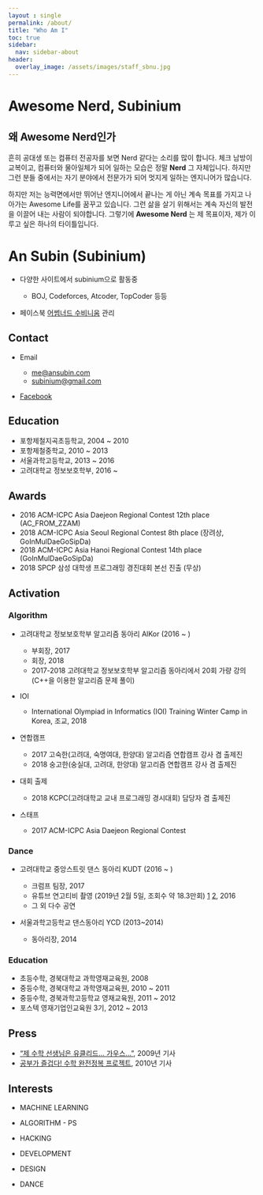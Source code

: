 ```yaml
---
layout : single
permalink: /about/
title: "Who Am I"
toc: true
sidebar:
  nav: sidebar-about
header:
  overlay_image: /assets/images/staff_sbnu.jpg
---
```


# Awesome Nerd, Subinium

## 왜 Awesome Nerd인가

흔히 공대생 또는 컴퓨터 전공자를 보면 Nerd 같다는 소리를 많이 합니다.
체크 남방이 교복이고, 컴퓨터와 물아일체가 되어 일하는 모습은 정말 **Nerd** 그 자체입니다.
하지만 그런 분들 중에서는 자기 분야에서 전문가가 되어 멋지게 일하는 엔지니어가 많습니다.

하지만 저는 능력면에서만 뛰어난 엔지니어에서 끝나는 게 아닌 계속 목표를 가지고 나아가는 Awesome Life를 꿈꾸고 있습니다.
그런 삶을 살기 위해서는 계속 자신의 발전을 이끌어 내는 사람이 되야합니다.
그렇기에 **Awesome Nerd** 는 제 목표이자, 제가 이루고 싶은 하나의 타이틀입니다.

# An Subin (Subinium)

- 다양한 사이트에서 subinium으로 활동중
  - BOJ, Codeforces, Atcoder, TopCoder 등등

- 페이스북 [어썸너드 수비니움](https://www.facebook.com/ANsubinium/) 관리

## Contact

- Email
  - me@ansubin.com
  - subinium@gmail.com

- [Facebook](https://www.facebook.com/subinium)

## Education

- 포항제철지곡초등학교, 2004 ~ 2010
- 포항제철중학교, 2010 ~ 2013
- 서울과학고등학교, 2013 ~ 2016
- 고려대학교 정보보호학부, 2016 ~

## Awards

- 2016 ACM-ICPC Asia Daejeon Regional Contest 12th place (AC_FROM_ZZAM)
- 2018 ACM-ICPC Asia Seoul Regional Contest 8th place (장려상, GoInMulDaeGoSipDa)
- 2018 ACM-ICPC Asia Hanoi Regional Contest 14th place (GoInMulDaeGoSipDa)
- 2018 SPCP 삼성 대학생 프로그래밍 경진대회 본선 진출 (무상)

## Activation

### Algorithm

- 고려대학교 정보보호학부 알고리즘 동아리 AlKor (2016 ~ )
  - 부회장, 2017
  - 회장, 2018
  - 2017-2018 고려대학교 정보보호학부 알고리즘 동아리에서 20회 가량 강의 (C++을 이용한 알고리즘 문제 풀이)

- IOI
  - International Olympiad in Informatics (IOI) Training Winter Camp in Korea, 조교, 2018

- 연합캠프
  - 2017 고숙한(고려대, 숙명여대, 한양대) 알고리즘 연합캠프 강사 겸 출제진
  - 2018 숭고한(숭실대, 고려대, 한양대) 알고리즘 연합캠프 강사 겸 출제진

- 대회 출제
  - 2018 KCPC(고려대학교 교내 프로그래밍 경시대회) 담당자 겸 출제진

- 스태프
  - 2017 ACM-ICPC Asia Daejeon Regional Contest

### Dance

- 고려대학교 중앙스트릿 댄스 동아리 KUDT (2016 ~ )
  - 크럼프 팀장, 2017
  - 유튜브 연고티비 촬영 (2019년 2월 5일, 조회수 약 18.3만회) [1](https://www.youtube.com/watch?v=uebbD4GBwgg&t=582s) [2](https://www.youtube.com/watch?v=T9I6OccCCjg&t=728s), 2016
  - 그 외 다수 공연

- 서울과학고등학교 댄스동아리 YCD (2013~2014)
  - 동아리장, 2014

### Education

- 초등수학, 경북대학교 과학영재교육원, 2008
- 중등수학, 경북대학교 과학영재교육원, 2010 ~ 2011
- 중등수학, 경북과학고등학교 영재교육원, 2011 ~ 2012
- 포스텍 영재기업인교육원 3기, 2012 ~ 2013

## Press

- [“제 수학 선생님은 유클리드… 가우스…”](http://news.donga.com/3/all/20090608/8741496/1), 2009년 기사
- [공부가 즐겁다! 수학 완전정복 프로젝트](http://woman.donga.com/3/all/12/142535/1), 2010년 기사

## Interests

- MACHINE LEARNING

- ALGORITHM - PS

- HACKING

- DEVELOPMENT

- DESIGN

- DANCE
